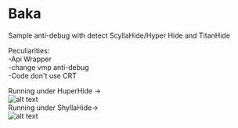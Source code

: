 # Baka
Sample anti-debug with detect ScyllaHide/Hyper Hide and TitanHide

Peculiarities:  
-Api Wrapper  
-change vmp anti-debug  
-Code don't use CRT  
  
Running under HuperHide ->  
![alt text](https://github.com/LazyAhora/Baka/blob/main/HyperHide.png)  
Running under ShyllaHide->  
![alt text](https://github.com/LazyAhora/Baka/blob/main/ShyllaHide.png)  
